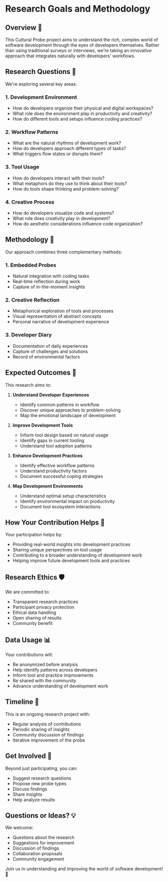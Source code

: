 # Research Goals and Methodology

## Overview 🎯

This Cultural Probe project aims to understand the rich, complex world of software development through the eyes of developers themselves. Rather than using traditional surveys or interviews, we're taking an innovative approach that integrates naturally with developers' workflows.

## Research Questions 🤔

We're exploring several key areas:

### 1. Development Environment
- How do developers organize their physical and digital workspaces?
- What role does the environment play in productivity and creativity?
- How do different tools and setups influence coding practices?

### 2. Workflow Patterns
- What are the natural rhythms of development work?
- How do developers approach different types of tasks?
- What triggers flow states or disrupts them?

### 3. Tool Usage
- How do developers interact with their tools?
- What metaphors do they use to think about their tools?
- How do tools shape thinking and problem-solving?

### 4. Creative Process
- How do developers visualize code and systems?
- What role does creativity play in development?
- How do aesthetic considerations influence code organization?

## Methodology 📝

Our approach combines three complementary methods:

### 1. Embedded Probes
- Natural integration with coding tasks
- Real-time reflection during work
- Capture of in-the-moment insights

### 2. Creative Reflection
- Metaphorical exploration of tools and processes
- Visual representation of abstract concepts
- Personal narrative of development experience

### 3. Developer Diary
- Documentation of daily experiences
- Capture of challenges and solutions
- Record of environmental factors

## Expected Outcomes 🎉

This research aims to:

1. **Understand Developer Experiences**
   - Identify common patterns in workflow
   - Discover unique approaches to problem-solving
   - Map the emotional landscape of development

2. **Improve Development Tools**
   - Inform tool design based on natural usage
   - Identify gaps in current tooling
   - Understand tool adoption patterns

3. **Enhance Development Practices**
   - Identify effective workflow patterns
   - Understand productivity factors
   - Document successful coping strategies

4. **Map Development Environments**
   - Understand optimal setup characteristics
   - Identify environmental impact on productivity
   - Document tool ecosystem interactions

## How Your Contribution Helps 🤝

Your participation helps by:
- Providing real-world insights into development practices
- Sharing unique perspectives on tool usage
- Contributing to a broader understanding of development work
- Helping improve future development tools and practices

## Research Ethics 🛡️

We are committed to:
- Transparent research practices
- Participant privacy protection
- Ethical data handling
- Open sharing of results
- Community benefit

## Data Usage 📊

Your contributions will:
- Be anonymized before analysis
- Help identify patterns across developers
- Inform tool and practice improvements
- Be shared with the community
- Advance understanding of development work

## Timeline 📅

This is an ongoing research project with:
- Regular analysis of contributions
- Periodic sharing of insights
- Community discussion of findings
- Iterative improvement of the probe

## Get Involved 🚀

Beyond just participating, you can:
- Suggest research questions
- Propose new probe types
- Discuss findings
- Share insights
- Help analyze results

## Questions or Ideas? 💡

We welcome:
- Questions about the research
- Suggestions for improvement
- Discussion of findings
- Collaboration proposals
- Community engagement

Join us in understanding and improving the world of software development! 🌟
